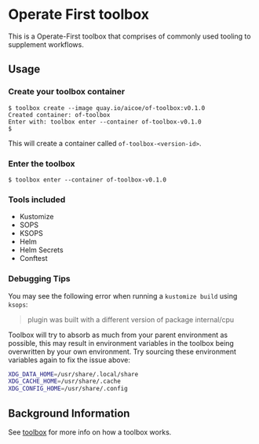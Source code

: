 # Operate First toolbox

This is a Operate-First toolbox that comprises of commonly used tooling to supplement workflows.

## Usage

### Create your toolbox container

```shell
$ toolbox create --image quay.io/aicoe/of-toolbox:v0.1.0
Created container: of-toolbox
Enter with: toolbox enter --container of-toolbox-v0.1.0
$
```

This will create a container called `of-toolbox-<version-id>`.

### Enter the toolbox

```shell
$ toolbox enter --container of-toolbox-v0.1.0
```

### Tools included

- Kustomize
- SOPS
- KSOPS
- Helm
- Helm Secrets
- Conftest

### Debugging Tips

You may see the following error when running a `kustomize build` using `ksops`:

> plugin was built with a different version of package internal/cpu

Toolbox will try to absorb as much from your parent environment as possible, this may result in environment variables
in the toolbox being overwritten by your own environment. Try sourcing these environment variables again to fix the issue
above:

```bash
XDG_DATA_HOME=/usr/share/.local/share
XDG_CACHE_HOME=/usr/share/.cache
XDG_CONFIG_HOME=/usr/share/.config
```

## Background Information

See [toolbox](https://github.com/containers/toolbox) for more info on how a toolbox works.

